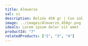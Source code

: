 ```yaml
---
title: Almuerzo
sal: si
description: Bolzón 450 gr | Con sal
image: ../images/Almuerzo_450gr.png
ideals: Lorem ipsum dolor sit amet
productId: "7"
relatedProducts: ["2", "3", "4"]
---
```

